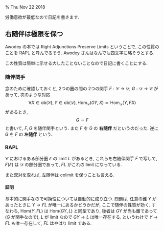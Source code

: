 % Thu Nov 22 2018

労働意欲が最低なので日記を書きます.

## 右随伴は極限を保つ

Awodey の本では
Right Adjunctions Preserve Limits
ということで, この性質のことを RAPL と呼んでるそう.
Awodey さんはなんでも四文字に略そうとする.

この性質は簡単に示せる大したことないことなので日記に書くことにする.

### 随伴関手

念のために確認しておくと, 2つの圏の間の 2つの関手
$F : \mathcal C \to \mathcal D$,
$G : \mathcal D \to \mathcal C$
があって,
次のような対応
$$\forall X \in \mathrm{ob}(\mathcal C), Y \in \mathrm{ob}(\mathcal D),
\mathrm{Hom}_{\mathcal C}(GY, X)
\simeq
\mathrm{Hom}_{\mathcal D}(Y, FX)$$
があるとき,
$$G \dashv F$$
と書いて,
$F, G$ を随伴関手という.
また $F$ を $G$ の **右随伴** だというのだった.
逆に $G$ を $F$ の **左随伴** という.

### RAPL

$\mathcal C$ におけるある部分圏 $\mathcal E$ の limit $L$ があるとき,
これらを右随伴関手 $F$ で写して,
$F(\mathcal E)$ は $\mathcal D$ の部分圏であって,
$FL$ がこれの limit になっている.

また双対を取れば,
左随伴は colimit を保つことも言える.

#### 証明

基本的に関手なので可換性については自動的に成り立つ.
問題は,
任意の錐 $Y$ があったときに $Y \to FL$ が唯一にあるかどうかだが,
ここで随伴の性質が効く.
すなわち, $\mathrm{Hom}(Y,FL)$ は $\mathrm{Hom}(GY, L)$ と同型であり,
後者は $GY$ が尚も錐であって ($G$ が関手なので), $L$ が limit なので
$GY \to L$ は唯一存在する.
というわけで $Y \to FL$ も唯一存在して, $FL$ はやはり limit である.


